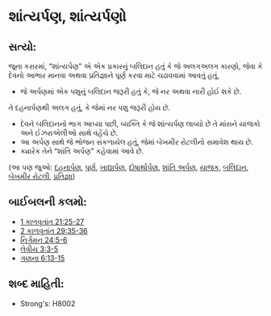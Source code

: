 # શાંત્યર્પણ, શાંત્યર્પણો 

## સત્યો: 

જૂના કરારમાં, “શાંત્યર્પણ” એ એક પ્રકારનું બલિદાન હતું કે જે અલગઅલગ કારણો, જેવા કે દેવનો આભાર માનવા અથવા પ્રતિજ્ઞાને પૂર્ણ કરવા માટે ચઢાવવામાં આવતું હતું,

* જે અર્પણમાં એક પશુનું બલિદાન જરૂરી હતું કે, જે નર અથવા નારી હોઈ શકે છે.

તે દહનાર્પણથી અલગ હતું, કે જેમાં નર પશુ જરૂરી હોય છે.

* દેવને બલિદાનનો ભાગ આપ્યા પછી, વ્યક્તિ કે જે શાંત્યર્પણ લાવ્યો છે તે માંસને યાજકો અને ઈઝરાએલીઓ સાથે વહેંચે છે.
* આ અર્પણ સાથે જે ભોજન સંકળાયેલ હતું, જેમાં બેખમીર રોટલીનો સમાવેશ થાય છે.
* ક્યારેક તેને “શાંતિ અર્પણ” કહેવામાં આવે છે.

(આ પણ જુઓ: [દહનાર્પણ](../other/burntoffering.md), [પૂર્ણ](../kt/fulfill.md), [ખાદ્યાર્પણ](../other/grainoffering.md), [દોષાર્થાર્પણ](../other/guiltoffering.md), [શાંતિ અર્પણ](../other/peaceoffering.md), [યાજક](../kt/priest.md), [બલિદાન](../other/sacrifice.md), [બેખમીર રોટલી](../kt/unleavenedbread.md), [પ્રતિજ્ઞા](../kt/vow.md))

## બાઈબલની કલમો: 

* [1 કાળવૃતાંત 21:25-27](rc://gu/tn/help/1ch/21/25)
* [2 કાળવૃતાંત 29:35-36](rc://gu/tn/help/2ch/29/35)
* [નિર્ગમન 24:5-6](rc://gu/tn/help/exo/24/05)
* [લેવીય 3:3-5](rc://gu/tn/help/lev/03/03)
* [ગણના 6:13-15](rc://gu/tn/help/num/06/13)

## શબ્દ માહિતી: 

* Strong's: H8002
